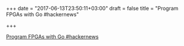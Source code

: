 +++
date = "2017-06-13T23:50:11+03:00"
draft = false
title = "Program FPGAs with Go  #hackernews"

+++

<p><a href="https://t.co/TY9gComBv7">Program FPGAs with Go  #hackernews</a></p>